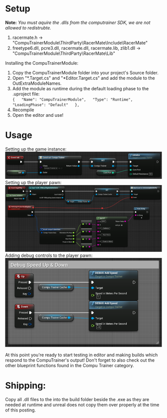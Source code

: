 Setup
=======
**Note:** _You must aquire the .dlls from the computrainer SDK, we are not allowed to redistrubte._

1. racermate.h -> "CompuTrainerModule\ThirdParty\RacerMate\Include\RacerMate"
2. freetype6.dll, pcre3.dll, racermate.dll, racermate.lib, zlib1.dll -> "CompuTrainerModule\ThirdParty\RacerMate\Lib"

Installing the CompuTrainerModule:

1. Copy the CompuTrainerModule folder into your project's Source folder.  
2. Open "*.Target.cs" and "*Editor.Target.cs" and add the module to the OutExtraModuleNames.  
3. Add the module as runtime during the default loading phase to the .uproject file:  
`{  
	"Name": "CompuTrainerModule",  
	"Type": "Runtime",  
	"LoadingPhase": "Default"  
},`  
4. Recompile
5. Open the editor and use!

Usage
=======
Setting up the game instance:
<img src="https://raw.githubusercontent.com/HeliosInteractive/UE4-CompuTrainerModule/master/GameInstance.png">  
Setting up the player pawn:
<img src="https://raw.githubusercontent.com/HeliosInteractive/UE4-CompuTrainerModule/master/PlayerPawn.png">  
Adding debug controls to the player pawn:
<img src="https://raw.githubusercontent.com/HeliosInteractive/UE4-CompuTrainerModule/master/PlayerPawn_EditorMovement.png">

At this point you're ready to start testing in editor and making builds which respond to the CompuTrainer's output! Don't forget to also check out the other blueprint functions found in the Compu Trainer category.

Shipping:
=======
Copy all .dll files to the into the build folder beside the .exe as they are needed at runtime and unreal does not copy them over properly at the time of this posting.
